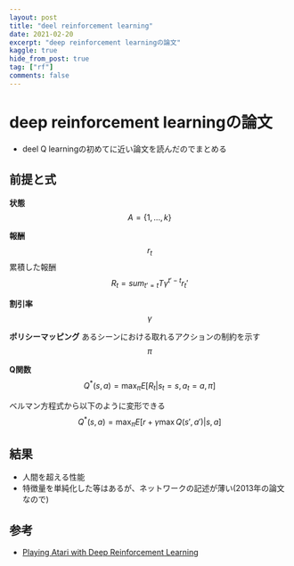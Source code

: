 ```yaml
---
layout: post
title: "deel reinforcement learning"
date: 2021-02-20
excerpt: "deep reinforcement learningの論文"
kaggle: true
hide_from_post: true
tag: ["rf"]
comments: false
---
```


# deep reinforcement learningの論文
 - deel Q learningの初めてに近い論文を読んだのでまとめる

## 前提と式

**状態**
$$
A = \{1, ..., k\}
$$

**報酬**
$$
r_t
$$
累積した報酬
$$
R_t = sum_{t'=t}{T} \gamma^{t'-t} r_t' 
$$

**割引率**
$$
\gamma
$$

**ポリシーマッピング**
あるシーンにおける取れるアクションの制約を示す
$$
\pi
$$

**Q関数**
$$
Q^*(s, a) = \max_\pi E[R_t|s_t=s, a_t=a, \pi]
$$

ベルマン方程式から以下のように変形できる
$$
Q^*(s, a) = \max_\pi E[r+\gamma \max Q(s', a')|s, a]
$$

## 結果
 - 人間を超える性能
 - 特徴量を単純化した等はあるが、ネットワークの記述が薄い(2013年の論文なので)

## 参考
 - [Playing Atari with Deep Reinforcement Learning](https://arxiv.org/pdf/1312.5602.pdf)
